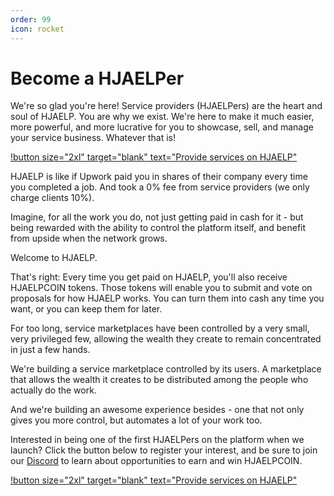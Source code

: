 ```yaml
---
order: 99
icon: rocket
---
```


# Become a HJAELPer

We're so glad you're here! Service providers (HJAELPers) are the heart and soul of HJAELP. You are why we exist. We're here to make it much easier, more powerful, and more lucrative for you to showcase, sell, and manage your service business. Whatever that is! 

[!button size="2xl" target="blank" text="Provide services on HJAELP"](https://9si7fj39n3w.typeform.com/to/QccWfqXX)

HJAELP is like if Upwork paid you in shares of their company every time you completed a job. And took a 0% fee from service providers (we only charge clients 10%). 

Imagine, for all the work you do, not just getting paid in cash for it - but being rewarded with the ability to control the platform itself, and benefit from upside when the network grows.

Welcome to HJAELP.

That's right: Every time you get paid on HJAELP, you'll also receive HJAELPCOIN tokens. Those tokens will enable you to submit and vote on proposals for how HJAELP works. You can turn them into cash any time you want, or you can keep them for later.

For too long, service marketplaces have been controlled by a very small, very privileged few, allowing the wealth they create to remain concentrated in just a few hands. 

We're building a service marketplace controlled by its users. A marketplace that allows the wealth it creates to be distributed among the people who actually do the work.

And we're building an awesome experience besides - one that not only gives you more control, but automates a lot of your work too. 

Interested in being one of the first HJAELPers on the platform when we launch? Click the button below to register your interest, and be sure to join our [Discord](https://discord.gg/z75zHQssFH) to learn about opportunities to earn and win HJAELPCOIN.

[!button size="2xl" target="blank" text="Provide services on HJAELP"](https://9si7fj39n3w.typeform.com/to/QccWfqXX)

